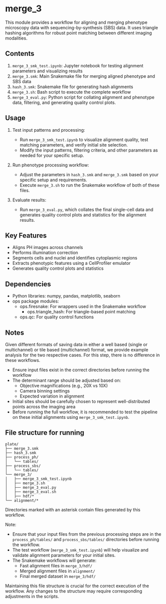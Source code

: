 # merge_3

This module provides a workflow for aligning and merging phenotype microscopy data with sequencing-by-synthesis (SBS) data. It uses triangle hashing algorithms for robust point matching between different imaging modalities.

## Contents

1. `merge_3_smk_test.ipynb`: Jupyter notebook for testing alignment parameters and visualizing results
2. `merge_3.smk`: Main Snakemake file for merging aligned phenotype and SBS data
3. `hash_3.smk`: Snakemake file for generating hash alignments
4. `merge_3.sh`: Bash script to execute the complete workflow
5. `merge_3_eval.py`: Python script for collating alignment and phenotype data, filtering, and generating quality control plots.

## Usage

1. Test input patterns and processing:
   - Run `merge_3_smk_test.ipynb` to visualize alignment quality, test matching parameters, and verify initial site selection.
   - Modify the input patterns, filtering criteria, and other parameters as needed for your specific setup.

2. Run phenotype processing workflow:
   - Adjust the parameters in `hash_3.smk` and `merge_3.smk` based on your specific setup and requirements.
   - Execute `merge_3.sh` to run the Snakemake workflow of both of these files.

3. Evaluate results:
   - Run `merge_3_eval.py`, which collates the final single-cell data and generates quality control plots and statistics for the alignment results.

## Key Features

- Aligns PH images across channels
- Performs illumination correction
- Segments cells and nuclei and identifies cytoplasmic regions
- Extracts phenotypic features using a CellProfiler emulator
- Generates quality control plots and statistics

## Dependencies

- Python libraries: numpy, pandas, matplotlib, seaborn
- ops package modules:
  - ops.firesnake: For wrappers used in the Snakemake workflow
      - ops.triangle_hash: For triangle-based point matching
  - ops.qc: For quality control functions

## Notes

Given different formats of saving data in either a well based (single or multichannel) or tile based (multichannel) format, we provide example analysis for the two respective cases. For this step, there is no difference in these workflows.

- Ensure input files exist in the correct directories before running the workflow
- The determinant range should be adjusted based on:
  - Objective magnifications (e.g., 20X vs 10X)
  - Camera binning settings
  - Expected variation in alignment
- Initial sites should be carefully chosen to represent well-distributed points across the imaging area
- Before running the full workflow, it is recommended to test the pipeline on these initial alignments using `merge_3_smk_test.ipynb`.

## File structure for running

```
plate/
├── merge_3.smk
├── hash_3.smk
├── process_ph/
│   └── tables/ 
├── process_sbs/
│   └── tables/ 
└── merge_3/
│   ├── merge_3_smk_test.ipynb
│   ├── merge_3.sh
│   ├── merge_3_eval.py
│   ├── merge_3_eval.sh
│   ├── hdf/*
└── alignment/*
```

Directories marked with an asterisk contain files generated by this workflow.

Note: 
- Ensure that your input files from the previous processing steps are in the `process_ph/tables/` and `process_sbs/tables/` directories before running the workflow.
- The test workflow (`merge_3_smk_test.ipynb`) will help visualize and validate alignment parameters for your initial sites.
- The Snakemake workflows will generate:
   - Fast alignment files in `merge_3/hdf/`
   - Merged alignment files in `alignment/`
   - Final merged dataset in `merge_3/hdf/`

Maintaining this file structure is crucial for the correct execution of the workflow. Any changes to the structure may require corresponding adjustments in the scripts.